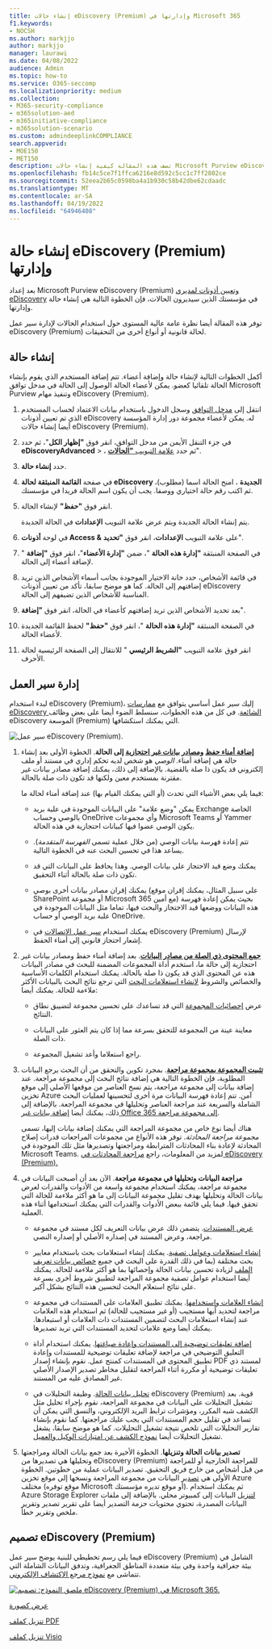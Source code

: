 ```yaml
---
title: إنشاء حالات eDiscovery (Premium) وإدارتها في Microsoft 365
f1.keywords:
- NOCSH
ms.author: markjjo
author: markjjo
manager: laurawi
ms.date: 04/08/2022
audience: Admin
ms.topic: how-to
ms.service: O365-seccomp
ms.localizationpriority: medium
ms.collection:
- M365-security-compliance
- m365solution-aed
- m365initiative-compliance
- m365solution-scenario
ms.custom: admindeeplinkCOMPLIANCE
search.appverid:
- MOE150
- MET150
description: تصف هذه المقالة كيفية إنشاء حالات Microsoft Purview eDiscovery (Premium) وإدارتها. الخطوة الأولى هي إنشاء حالة والبدء في استخدام ميزات ووظائف eDiscovery (Premium).
ms.openlocfilehash: fb14c5ce7f1ffca6216e8d592c5cc1c7ff2802ce
ms.sourcegitcommit: 52eea2b65c0598ba4a1b930c58b42dbe62cdaadc
ms.translationtype: MT
ms.contentlocale: ar-SA
ms.lasthandoff: 04/19/2022
ms.locfileid: "64946408"
---
```

# <a name="create-and-manage-an-ediscovery-premium-case"></a>إنشاء حالة eDiscovery (Premium) وإدارتها

بعد إعداد Microsoft Purview eDiscovery (Premium) [وتعيين أذونات لمديري eDiscovery](get-started-with-advanced-ediscovery.md#step-2-assign-ediscovery-permissions) في مؤسستك الذين سيديرون الحالات، فإن الخطوة التالية هي إنشاء حالة وإدارتها.

توفر هذه المقالة أيضا نظرة عامة عالية المستوى حول استخدام الحالات لإدارة سير عمل eDiscovery (Premium) لحالة قانونية أو أنواع أخرى من التحقيقات.

## <a name="create-a-case"></a>إنشاء حالة

أكمل الخطوات التالية لإنشاء حالة وإضافة أعضاء. تتم إضافة المستخدم الذي يقوم بإنشاء الحالة تلقائيا كعضو. يمكن لأعضاء الحالة الوصول إلى الحالة في مدخل توافق Microsoft Purview وتنفيذ مهام eDiscovery (Premium).

1. انتقل إلى <a href="https://go.microsoft.com/fwlink/p/?linkid=2077149" target="_blank">مدخل التوافق</a> وسجل الدخول باستخدام بيانات الاعتماد لحساب المستخدم الذي تم تعيين أذونات eDiscovery له. يمكن لأعضاء مجموعة دور إدارة المؤسسة أيضا إنشاء حالات eDiscovery (Premium).

2. في جزء التنقل الأيمن من مدخل التوافق، انقر فوق **"إظهار الكل**"، ثم حدد **eDiscoveryAdvanced** > ، ثم حدد <a href="https://go.microsoft.com/fwlink/p/?linkid=2173764" target="_blank">علامة التبويب **"الحالات**</a>".

3. حدد **إنشاء حالة**.

4. في صفحة **القائمة المنبثقة لحالة eDiscovery الجديدة** ، امنح الحالة اسما (مطلوب)، ثم اكتب رقم حالة اختياري ووصفا. يجب أن يكون اسم الحالة فريدا في مؤسستك.

5. انقر فوق **"حفظ"** لإنشاء الحالة.

   يتم إنشاء الحالة الجديدة ويتم عرض علامة التبويب **الإعدادات** في الحالة الجديدة.

6. في لوحة **أذونات Access &** على علامة التبويب **الإعدادات**، انقر فوق **"تحديد**".

7. في الصفحة المنبثقة **"إدارة هذه الحالة** "، ضمن **"إدارة الأعضاء**"، انقر فوق **"إضافة** " لإضافة أعضاء إلى الحالة.

8. في قائمة الأشخاص، حدد خانة الاختيار الموجودة بجانب أسماء الأشخاص الذين تريد إضافتهم إلى الحالة. كما هو موضح سابقا، تأكد من تعيين أذونات eDiscovery المناسبة للأشخاص الذين تضيفهم إلى الحالة.

9. بعد تحديد الأشخاص الذين تريد إضافتهم كأعضاء في الحالة، انقر فوق **"إضافة**".

10. في الصفحة المنبثقة **"إدارة هذه الحالة** "، انقر فوق **"حفظ"** لحفظ القائمة الجديدة لأعضاء الحالة.

11. انقر فوق علامة التبويب **"الشريط الرئيسي** " للانتقال إلى الصفحة الرئيسية لحالة الأحرف.

## <a name="manage-the-workflow"></a>إدارة سير العمل

لبدء استخدام eDiscovery (Premium)، إليك سير عمل أساسي يتوافق مع [ممارسات eDiscovery الشائعة](advanced-ediscovery-edrm.md). في كل من هذه الخطوات، سنسلط الضوء أيضا على بعض وظائف eDiscovery الموسعة (Premium) التي يمكنك استكشافها.

![سير عمل eDiscovery (Premium).](../media/AeDWorkflow.png)

1. **[إضافة أمناء حفظ](add-custodians-to-case.md) [ومصادر بيانات غير احتجازية](non-custodial-data-sources.md) إلى الحالة**. الخطوة الأولى بعد إنشاء حالة هي إضافة أمناء. *الوصي* هو شخص لديه تحكم إداري في مستند أو ملف إلكتروني قد يكون ذا صلة بالقضية. بالإضافة إلى ذلك، يمكنك إضافة مصادر بيانات غير مقترنة بمستخدم معين ولكنها قد تكون ذات صلة بالحالة.

   فيما يلي بعض الأشياء التي تحدث (أو التي يمكنك القيام بها) عند إضافة أمناء لحالة ما:

   - يمكن "وضع علامة" على البيانات الموجودة في علبة بريد Exchange الخاصة بالوصي وحساب OneDrive وأي مجموعات Microsoft Teams أو Yammer يكون الوصي عضوا فيها كبيانات احتجازية في هذه الحالة.
  
   - تتم إعادة فهرسة بيانات الوصي (من خلال عملية تسمى *الفهرسة المتقدمة*). يساعد هذا في تحسين البحث عنه في الخطوة التالية.
  
   - يمكنك وضع قيد الاحتجاز على بيانات الوصي. وهذا يحافظ على البيانات التي قد تكون ذات صلة بالحالة أثناء التحقيق.
  
   - يمكنك إقران مصادر بيانات أخرى بوصي (على سبيل المثال، يمكنك إقران موقع SharePoint أو مجموعة Microsoft 365 مع أمين) بحيث يمكن إعادة فهرسة هذه البيانات ووضعها قيد الاحتجاز والبحث فيها، تماما مثل البيانات الموجودة في علبة بريد الوصي أو حساب OneDrive.

   - يمكنك استخدام [سير عمل الاتصالات](managing-custodian-communications.md) في eDiscovery (Premium) لإرسال إشعار احتجاز قانوني إلى أمناء الحفظ.

2. **[جمع المحتوى ذي الصلة من مصادر البيانات](create-draft-collection.md)**. بعد إضافة أمناء حفظ ومصادر بيانات غير احتجازية إلى حالة ما، استخدم أداة المجموعات المضمنة للبحث في مصادر البيانات هذه عن المحتوى الذي قد يكون ذا صلة بالحالة. يمكنك استخدام الكلمات الأساسية والخصائص والشروط [لإنشاء استعلامات البحث](building-search-queries.md) التي ترجع نتائج البحث بالبيانات الأكثر ملاءمة للحالة. يمكنك أيضا:

   - عرض [إحصائيات المجموعة](collection-statistics-reports.md) التي قد تساعدك على تحسين مجموعة لتضييق نطاق النتائج.

   - معاينة عينة من المجموعة للتحقق بسرعة مما إذا كان يتم العثور على البيانات ذات الصلة.

   - راجع استعلاما وأعد تشغيل المجموعة.

3. **[تثبيت المجموعة بمجموعة مراجعة](commit-draft-collection.md)**. بمجرد تكوين والتحقق من أن البحث يرجع البيانات المطلوبة، فإن الخطوة التالية هي إضافة نتائج البحث إلى مجموعة مراجعة. عند إضافة بيانات إلى مجموعة مراجعة، يتم نسخ العناصر من موقعها الأصلي إلى موقع تخزين Azure آمن. تتم إعادة فهرسة البيانات مرة أخرى لتحسينها لعمليات البحث الشاملة والسريعة عند مراجعة العناصر وتحليلها في مجموعة المراجعة. بالإضافة إلى ذلك، يمكنك أيضا [إضافة بيانات غير Office 365 إلى مجموعة مراجعة](load-non-office-365-data-into-a-review-set.md).

   هناك أيضا نوع خاص من مجموعة المراجعة التي يمكنك إضافة بيانات إليها، تسمى *مجموعة مراجعة المحادثة*. توفر هذه الأنواع من مجموعات المراجعات قدرات إصلاح المحادثة لإعادة بناء المحادثات المترابطة ومراجعتها وتصديرها مثل تلك الموجودة في Microsoft Teams. لمزيد من المعلومات، راجع [مراجعة المحادثات في eDiscovery (Premium).](conversation-review-sets.md)

4. **مراجعة البيانات وتحليلها في مجموعة مراجعة**. الآن بعد أن أصبحت البيانات في مجموعة مراجعة، يمكنك استخدام مجموعة واسعة من الأدوات والقدرات لعرض بيانات الحالة وتحليلها بهدف تقليل مجموعة البيانات إلى ما هو أكثر ملاءمة للحالة التي تحقق فيها. فيما يلي قائمة ببعض الأدوات والقدرات التي يمكنك استخدامها أثناء هذه العملية.

   - [عرض المستندات](view-documents-in-review-set.md). يتضمن ذلك عرض بيانات التعريف لكل مستند في مجموعة مراجعة، وعرض المستند في إصداره الأصلي أو إصداره النصي.

   - [إنشاء استعلامات وعوامل تصفية](review-set-search.md). يمكنك إنشاء استعلامات بحث باستخدام معايير بحث مختلفة (بما في ذلك القدرة على البحث في جميع [خصائص بيانات تعريف الملف](document-metadata-fields-in-advanced-ediscovery.md) لزيادة تحسين بيانات الحالة وإحصائها بما هو أكثر ملاءمة للحالة. يمكنك أيضا استخدام عوامل تصفية مجموعة المراجعة لتطبيق شروط أخرى بسرعة على نتائج استعلام البحث لتحسين هذه النتائج بشكل أكبر. 

   - [إنشاء العلامات واستخدامها](tagging-documents.md). يمكنك تطبيق العلامات على المستندات في مجموعة مراجعة لتحديد أيها مستجيب (أو غير مستجيب للحالة) ثم استخدام هذه العلامات عند إنشاء استعلامات البحث لتضمين المستندات ذات العلامات أو استبعادها. يمكنك أيضا وضع علامات لتحديد المستندات التي تريد تصديرها.

   - [إضافة تعليقات توضيحية إلى المستندات وإعادة صياغتها](view-documents-in-review-set.md#annotate-view). يمكنك استخدام أداة التعليق التوضيحي في مراجعة لإضافة تعليقات توضيحية للمستندات وإعادة تطبيق المحتوى في المستندات كمنتج عمل. نقوم بإنشاء إصدار PDF لمستند ذي تعليقات توضيحية أو مكررة أثناء المراجعة لتقليل مخاطر تصدير الإصدار الأصلي غير المصادق عليه من المستند.

   - [تحليل بيانات الحالة](analyzing-data-in-review-set.md). وظيفة التحليلات في eDiscovery (Premium) قوية. بعد تشغيل التحليلات على البيانات في مجموعة المراجعة، نقوم بإجراء تحليل مثل الكشف شبه المكرر، ومؤشرات ترابط البريد الإلكتروني، والنسق التي يمكن أن تساعد في تقليل حجم المستندات التي يجب عليك مراجعتها. كما نقوم بإنشاء تقارير التحليلات التي تلخص نتيجة تشغيل التحليلات. كما هو موضح سابقا، يشغل تشغيل التحليلات أيضا [نموذج الكشف عن امتيازات الوكيل والعميل](attorney-privilege-detection.md#use-the-attorney-client-privilege-detection-model).

5. **تصدير بيانات الحالة وتنزيلها**. الخطوة الأخيرة بعد جمع بيانات الحالة ومراجعتها وتحليلها هي تصديرها من eDiscovery (Premium) للمراجعة الخارجية أو للمراجعة من قبل أشخاص من خارج فريق التحقيق. تصدير البيانات عملية من خطوتين. الخطوة الأولى هي [تصدير](export-documents-from-review-set.md) البيانات من مجموعة المراجعة ونسخها إلى موقع تخزين Azure مختلف (موقع توفره Microsoft أو موقع تديره مؤسستك). ثم يمكنك استخدام Azure Storage Explorer [لتنزيل](download-export-jobs.md) البيانات إلى كمبيوتر محلي. بالإضافة إلى ملفات البيانات المصدرة، تحتوي محتويات حزمة التصدير أيضا على تقرير تصدير وتقرير ملخص وتقرير خطأ.

## <a name="ediscovery-premium-architecture"></a>تصميم eDiscovery (Premium)

فيما يلي رسم تخطيطي للبنية يوضح سير عمل eDiscovery (Premium) الشامل في بيئة جغرافية واحدة وفي بيئة متعددة المناطق الجغرافية، وتدفق البيانات الشاملة التي تتماشى مع [نموذج مرجع الاكتشاف الإلكتروني](overview-ediscovery-20.md#ediscovery-premium-alignment-with-the-electronic-discovery-reference-model).

[![ملصق النموذج: تصميم eDiscovery (Premium) في Microsoft 365.](../media/solutions-architecture-center/ediscovery-poster-thumb.png)](../media/solutions-architecture-center/m365-advanced-ediscovery-architecture.png)

[عرض كصورة](../media/solutions-architecture-center/m365-advanced-ediscovery-architecture.png)

[تنزيل كملف PDF](https://download.microsoft.com/download/d/1/c/d1ce536d-9bcf-4d31-b75b-fcf0dc560665/m365-advanced-ediscovery-architecture.pdf)

[تنزيل كملف Visio](https://download.microsoft.com/download/d/1/c/d1ce536d-9bcf-4d31-b75b-fcf0dc560665/m365-advanced-ediscovery-architecture.vsdx)
